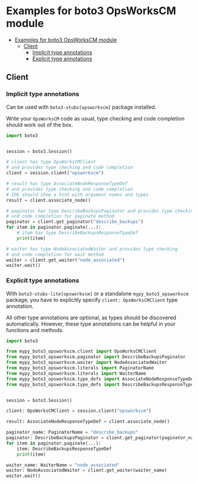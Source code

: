<a id="examples-for-boto3-opsworkscm-module"></a>

# Examples for boto3 OpsWorksCM module

- [Examples for boto3 OpsWorksCM module](#examples-for-boto3-opsworkscm-module)
  - [Client](#client)
    - [Implicit type annotations](#implicit-type-annotations)
    - [Explicit type annotations](#explicit-type-annotations)

<a id="client"></a>

## Client

<a id="implicit-type-annotations"></a>

### Implicit type annotations

Can be used with `boto3-stubs[opsworkscm]` package installed.

Write your `OpsWorksCM` code as usual, type checking and code completion should
work out of the box.

```python
import boto3


session = boto3.Session()

# client has type OpsWorksCMClient
# and provides type checking and code completion
client = session.client("opsworkscm")

# result has type AssociateNodeResponseTypeDef
# and provides type checking and code completion
# IDE should show a hint with argument names and types
result = client.associate_node()

# paginator has type DescribeBackupsPaginator and provides type checking
# and code completion for paginate method
paginator = client.get_paginator("describe_backups")
for item in paginator.paginate(...):
    # item has type DescribeBackupsResponseTypeDef
    print(item)

# waiter has type NodeAssociatedWaiter and provides type checking
# and code completion for wait method
waiter = client.get_waiter("node_associated")
waiter.wait()
```

<a id="explicit-type-annotations"></a>

### Explicit type annotations

With `boto3-stubs-lite[opsworkscm]` or a standalone `mypy_boto3_opsworkscm`
package, you have to explicitly specify `client: OpsWorksCMClient` type
annotation.

All other type annotations are optional, as types should be discovered
automatically. However, these type annotations can be helpful in your functions
and methods.

```python
import boto3

from mypy_boto3_opsworkscm.client import OpsWorksCMClient
from mypy_boto3_opsworkscm.paginator import DescribeBackupsPaginator
from mypy_boto3_opsworkscm.waiter import NodeAssociatedWaiter
from mypy_boto3_opsworkscm.literals import PaginatorName
from mypy_boto3_opsworkscm.literals import WaiterName
from mypy_boto3_opsworkscm.type_defs import AssociateNodeResponseTypeDef
from mypy_boto3_opsworkscm.type_defs import DescribeBackupsResponseTypeDef


session = boto3.Session()

client: OpsWorksCMClient = session.client("opsworkscm")

result: AssociateNodeResponseTypeDef = client.associate_node()

paginator_name: PaginatorName = "describe_backups"
paginator: DescribeBackupsPaginator = client.get_paginator(paginator_name)
for item in paginator.paginate(...):
    item: DescribeBackupsResponseTypeDef
    print(item)

waiter_name: WaiterName = "node_associated"
waiter: NodeAssociatedWaiter = client.get_waiter(waiter_name)
waiter.wait()
```
